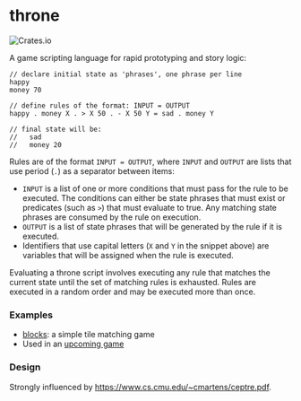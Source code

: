 # throne

![Crates.io](https://img.shields.io/crates/v/throne)

A game scripting language for rapid prototyping and story logic:

```
// declare initial state as 'phrases', one phrase per line
happy
money 70

// define rules of the format: INPUT = OUTPUT
happy . money X . > X 50 . - X 50 Y = sad . money Y

// final state will be:
//   sad
//   money 20
```

Rules are of the format `INPUT = OUTPUT`, where `INPUT` and `OUTPUT` are lists that use period (`.`) as a separator between items:
- `INPUT` is a list of one or more conditions that must pass for the rule to be executed. The conditions can either be state phrases that must exist or predicates (such as `>`) that must evaluate to true. Any matching state phrases are consumed by the rule on execution.
- `OUTPUT` is a list of state phrases that will be generated by the rule if it is executed.
- Identifiers that use capital letters (`X` and `Y` in the snippet above) are variables that will be assigned when the rule is executed.

Evaluating a throne script involves executing any rule that matches the current state until the set of matching rules is exhausted. Rules are executed in a random order and may be executed more than once.

### Examples
- [blocks](examples/blocks.throne): a simple tile matching game
- Used in an [upcoming game](https://twitter.com/cmd_tea/)

### Design
Strongly influenced by https://www.cs.cmu.edu/~cmartens/ceptre.pdf.
